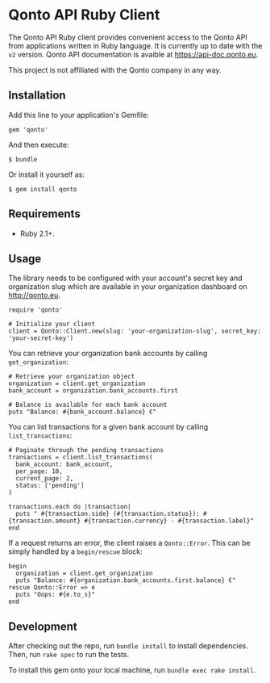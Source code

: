 # Qonto API Ruby Client

The Qonto API Ruby client provides convenient access to the Qonto API from applications written in Ruby language.
It is currently up to date with the `v2` version. Qonto API documentation is avaible at https://api-doc.qonto.eu.

This project is not affiliated with the Qonto company in any way.

## Installation

Add this line to your application's Gemfile:

    gem 'qonto'

And then execute:

    $ bundle

Or install it yourself as:

    $ gem install qonto

## Requirements

* Ruby 2.1+.

## Usage

The library needs to be configured with your account's secret key and organization
slug which are available in your organization dashboard on http://qonto.eu.

    require 'qonto'

    # Initialize your client
    client = Qonto::Client.new(slug: 'your-organization-slug', secret_key: 'your-secret-key')

You can retrieve your organization bank accounts by calling `get_organization`:

    # Retrieve your organization object
    organization = client.get_organization
    bank_account = organization.bank_accounts.first

    # Balance is available for each bank account
    puts "Balance: #{bank_account.balance} €"

You can list transactions for a given bank account by calling `list_transactions`:

    # Paginate through the pending transactions
    transactions = client.list_transactions(
      bank_account: bank_account,
      per_page: 10,
      current_page: 2,
      status: ['pending']
    )

    transactions.each do |transaction|
      puts " #{transaction.side} (#{transaction.status}): #{transaction.amount} #{transaction.currency} - #{transaction.label}"
    end

If a request returns an error, the client raises a `Qonto::Error`. This can be simply
handled by a `begin/rescue` block:

    begin
      organization = client.get_organization
      puts "Balance: #{organization.bank_accounts.first.balance} €"
    rescue Qonto::Error => e
      puts "Oops: #{e.to_s}"
    end

## Development

After checking out the repo, run `bundle install` to install dependencies. Then, run `rake spec` to run the tests.

To install this gem onto your local machine, run `bundle exec rake install`.

